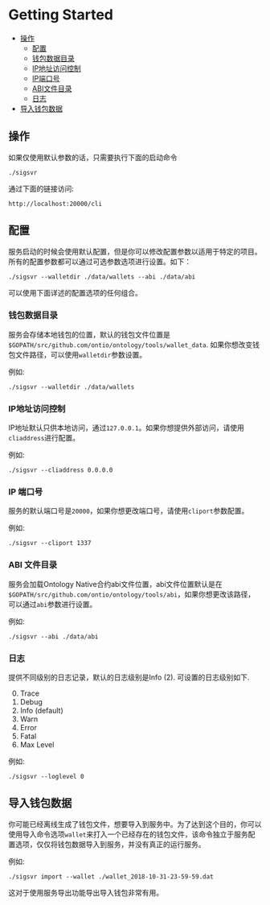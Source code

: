# Getting Started

- [操作](#操作)
  - [配置](#配置)
  - [钱包数据目录](#钱包数据目录)
  - [IP地址访问控制](#IP地址访问控制)
  - [IP端口号](#IP-端口号)
  - [ABI文件目录](#ABI-文件目录)
  - [日志](#日志)
- [导入钱包数据](#导入钱包数据)

## 操作
如果仅使用默认参数的话，只需要执行下面的启动命令
```
./sigsvr
```
通过下面的链接访问:
```
http://localhost:20000/cli
```

## 配置
服务启动的时候会使用默认配置，但是你可以修改配置参数以适用于特定的项目。所有的配置参数都可以通过可选参数选项进行设置。如下：

```
./sigsvr --walletdir ./data/wallets --abi ./data/abi
```
可以使用下面详述的配置选项的任何组合。

### 钱包数据目录
服务会存储本地钱包的位置，默认的钱包文件位置是`$GOPATH/src/github.com/ontio/ontology/tools/wallet_data`. 如果你想改变钱包文件路径，可以使用`walletdir`参数设置。


例如:
```
./sigsvr --walletdir ./data/wallets
```

### IP地址访问控制

IP地址默认只供本地访问，通过`127.0.0.1`。如果你想提供外部访问，请使用`cliaddress`进行配置。

例如:
```
./sigsvr --cliaddress 0.0.0.0
```

### IP 端口号

服务的默认端口号是`20000`，如果你想更改端口号，请使用`cliport`参数配置。

例如:
```
./sigsvr --cliport 1337
```

### ABI 文件目录
服务会加载Ontology Native合约abi文件位置，abi文件位置默认是在`$GOPATH/src/github.com/ontio/ontology/tools/abi`，如果你想更改该路径，可以通过`abi`参数进行设置。

例如:
```
./sigsvr --abi ./data/abi
```

### 日志
提供不同级别的日志记录，默认的日志级别是Info (2). 可设置的日志级别如下.

0. Trace
1. Debug
2. Info (default)
3. Warn
4. Error
5. Fatal
6. Max Level

例如:
```
./sigsvr --loglevel 0
```

## 导入钱包数据

你可能已经离线生成了钱包文件，想要导入到服务中。为了达到这个目的，你可以使用导入命令选项`wallet`来打入一个已经存在的钱包文件，该命令独立于服务配置选项，仅仅将钱包数据导入到服务，并没有真正的运行服务。

例如:
```
./sigsvr import --wallet ./wallet_2018-10-31-23-59-59.dat
```

这对于使用服务导出功能导出导入钱包非常有用。

